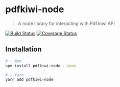 # pdfkiwi-node

> A node library for interacting with Pdf.kiwi API

[![Build Status](https://travis-ci.org/pdfkiwi/js-lib.svg?branch=master)](https://travis-ci.org/pdfkiwi/js-lib)
[![Coverage Status](https://coveralls.io/repos/github/pdfkiwi/js-lib/badge.svg?branch=master)](https://coveralls.io/github/pdfkiwi/js-lib?branch=master)

## Installation

```bash
# - Npm
npm install pdfkiwi-node --save

# - Yarn
yarn add pdfkiwi-node
```
